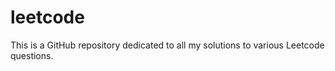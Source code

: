 # leetcode
This is a GitHub repository dedicated to all my solutions to various Leetcode questions.
